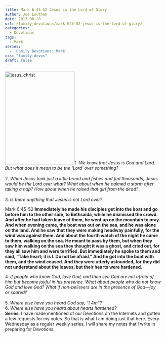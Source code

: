 ```yaml
---
title: Mark 6:45-52 Jesus is the Lord of Glory
author: Joe Louthan
date: 2013-08-28
url: /family_devotions/mark-645-52-jesus-is-the-lord-of-glory/
categories:
  - Devotions
tags:
  - Mark
series:
  - 'Family Devotions: Mark'
css: "family-devos"
draft: false
---
```

<div>
  <div>
    <a href="https://i0.wp.com/theologic.us/wp-content/uploads/2013/08/jesus_christ.jpg"><img class="alignright size-thumbnail wp-image-2185" alt="jesus_christ" src="https://i0.wp.com/theologic.us/wp-content/uploads/2013/08/jesus_christ.jpg?resize=225%2C300" width="225" height="300" srcset="https://i0.wp.com/theologic.us/wp-content/uploads/2013/08/jesus_christ.jpg?resize=225%2C300 225w, https://i0.wp.com/theologic.us/wp-content/uploads/2013/08/jesus_christ.jpg?resize=301%2C400 301w, https://i0.wp.com/theologic.us/wp-content/uploads/2013/08/jesus_christ.jpg?w=414 414w" sizes="(max-width: 225px) 100vw, 225px" data-recalc-dims="1" /></a>1. <i>We know that Jesus is God and Lord. But what does it mean to be the &#8216;Lord' over something?</i>
  </div>
  
  <div>
    <i> </i>
  </div>
  
  <div>
    2. <i>When Jesus took just a little bread and fishes and fed thousands, Jesus would be the Lord over what? What about when he calmed a storm after taking a nap? How about when he raised that girl from the dead? </i>
  </div>
  
  <div>
    <i> </i>
  </div>
  
  <div>
    3. <i>Is there anything that Jesus is not Lord over?</i>
  </div>
  
  <div>
  </div>
  
  <p>
    Mark 6:45-52 <b>Immediately he made his disciples get into the boat and go before him to the other side, to Bethsaida, while he dismissed the crowd. And after he had taken leave of them, he went up on the mountain to pray. And when evening came, the boat was out on the sea, and he was alone on the land. And he saw that they were making headway painfully, for the wind was against them. And about the fourth watch of the night he came to them, walking on the sea. He meant to pass by them, but when they saw him walking on the sea they thought it was a ghost, and cried out, for they all saw him and were terrified. But immediately he spoke to them and said, “Take heart; it is I. Do not be afraid.” And he got into the boat with them, and the wind ceased. And they were utterly astounded, for they did not understand about the loaves, but their hearts were hardened.</b>
  </p>
  
  <div>
  </div>
  
  <div>
    4. <i>If people who know God, love God, and then see God are not afraid of him but become joyful in his presence. What about people who do not know God and love God? What if non-believers are in the presence of God—joy or scared?</i>
  </div>
  
  <div>
    <i> </i>
  </div>
  
  <div>
    5. <i>Where else have you heard God say, &#8220;I Am&#8221;?</i>
  </div>
  
  <div>
  </div>
  
  <div>
    6. <i>Where else have you heard about hearts hardened?</i>
  </div>
  
  <div>
  </div>
  
  <div>
  </div>
  
  <div>
    <strong>Series</strong>: I have made mentioned of our Devotions on the Internets and gotten a few requests for my notes. So that is what I am doing just that here. Every Wednesday as a regular weekly series, I will share my notes that I write in preparing for Devotions.
  </div>
</div>
